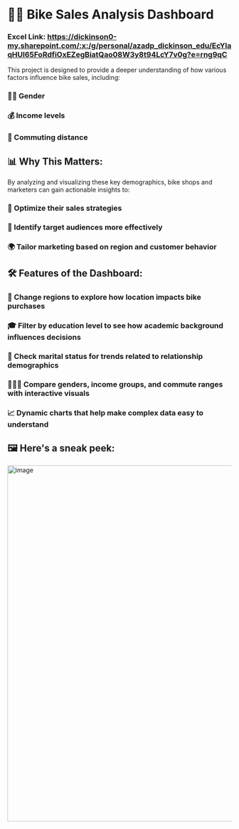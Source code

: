 # **🚴‍♂️ Bike Sales Analysis Dashboard**

### Excel Link: https://dickinson0-my.sharepoint.com/:x:/g/personal/azadp_dickinson_edu/EcYlaqHUl65FoRdfiOxEZegBiatQao08W3y8t94LcY7v0g?e=rng9qC

This project is designed to provide a deeper understanding of how various factors influence bike sales, including:

### 🧍‍♂️ Gender

### 💰 Income levels

### 🚗 Commuting distance

## 📊 Why This Matters:
By analyzing and visualizing these key demographics, bike shops and marketers can gain actionable insights to:

### 🎯 Optimize their sales strategies

### 🧠 Identify target audiences more effectively

### 🌍 Tailor marketing based on region and customer behavior

## 🛠️ Features of the Dashboard:
### 📍 Change regions to explore how location impacts bike purchases

### 🎓 Filter by education level to see how academic background influences decisions

### 💍 Check marital status for trends related to relationship demographics

### 🧑‍🤝‍🧑 Compare genders, income groups, and commute ranges with interactive visuals

### 📈 Dynamic charts that help make complex data easy to understand

## 🖼️ Here's a sneak peek:


<img width="800" alt="image" src="https://github.com/user-attachments/assets/1e8da945-4b04-4576-b7ba-874cb298f5ed" />

